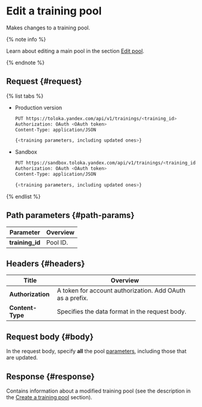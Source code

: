 # Edit a training pool

Makes changes to a training pool.

{% note info %}

Learn about editing a main pool in the section [Edit pool](edit-pool.md).

{% endnote %}

## Request {#request}

{% list tabs %}

- Production version

    ```bash
    PUT https://toloka.yandex.com/api/v1/trainings/<training_id>
    Authorization: OAuth <OAuth token>
    Content-Type: application/JSON

    {<training parameters, including updated ones>}
    ```

- Sandbox

    ```bash
    PUT https://sandbox.toloka.yandex.com/api/v1/trainings/<training_id>
    Authorization: OAuth <OAuth token>
    Content-Type: application/JSON

    {<training parameters, including updated ones>}
    ```

{% endlist %}

## Path parameters {#path-params}

Parameter | Overview
----- | -----
**training_id** | Pool ID.

## Headers {#headers}

Title | Overview
----- | -----
**Authorization** | A token for account authorization. Add OAuth as a prefix.
**Content-Type** | Specifies the data format in the request body.

## Request body {#body}

In the request body, specify **all** the pool [parameters](create-training.md#training-param), including those that are updated.

## Response {#response}

Contains information about a modified training pool (see the description in the [Create a training pool](create-training.md#response) section).